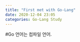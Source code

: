 ```yaml
---
title: "First met with Go-Lang"
date: 2020-12-04 23:05
categories: Go-Lang Study
---
```

#Go 언어는 컴파일 언어.
